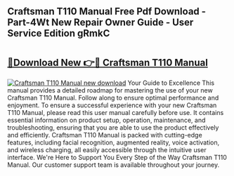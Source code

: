 ## Craftsman T110 Manual Free Pdf Download - Part-4Wt New Repair Owner Guide - User Service Edition gRmkC

# <h2><a href="http://bc25355.oget.top/?id=Craftsman+T110+Manual">🔗Download New 👉🔴 Craftsman T110 Manual</a></h2>

[![Craftsman T110 Manual new download](https://i.imgur.com/5g1atiW.png)](http://bc25355.oget.top/?id=Craftsman+T110+Manual)
Your Guide to Excellence This manual provides a detailed roadmap for mastering the use of your new Craftsman T110 Manual. Follow along to ensure optimal performance and enjoyment. To ensure a successful experience with your new Craftsman T110 Manual, please read this user manual carefully before use. It contains essential information on product setup, operation, maintenance, and troubleshooting, ensuring that you are able to use the product effectively and efficiently. Craftsman T110 Manual is packed with cutting-edge features, including facial recognition, augmented reality, voice activation, and wireless charging, all easily accessible through the intuitive user interface. We're Here to Support You Every Step of the Way Craftsman T110 Manual. Our customer support team is available throughout your journey.
